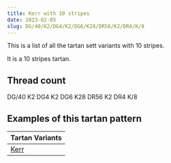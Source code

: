 ```yaml
---
title: Kerr with 10 stripes
date: 2023-02-05
slug: DG/40/K2/DG4/K2/DG6/K28/DR56/K2/DR4/K/8
---
```

This is a list of all the tartan sett variants with 10 stripes.

It is a 10 stripes tartan.


## Thread count
DG/40 K2 DG4 K2 DG6 K28 DR56 K2 DR4 K/8

## Examples of this tartan pattern

| Tartan Variants |
|---------------|
| [Kerr](/variants/dg/40/k2/dg4/k2/dg6/k28/dr56/k2/dr4/k/8-dg11450d-draa0000-k000000)||
